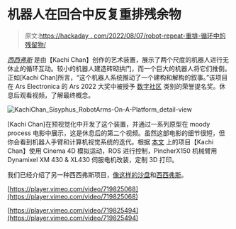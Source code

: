 # 机器人在回合中反复重排残余物

> 原文:[https://hackaday . com/2022/08/07/robot-repeat-重排-循环中的残留物/](https://hackaday.com/2022/08/07/robot-repeatedly-rearranges-remnants-in-the-round/)

[*西西弗斯*](https://www.kachi-chan.com/projects/sisyphus) 是由【Kachi Chan】创作的艺术装置，展示了两个尺度的机器人进行无休止的循环互动。较小的机器人建造砖砌拱门，而一个巨大的机器人将它们推倒。正如[Kachi Chan]所言，“这个机器人系统推动了一个建构和解构的叙事。”该项目在 Ars Electronica 的 Ars 2022 大奖中被授予 [数字社区](https://ars.electronica.art/prix/en/winners/digital-communities/) 类别的荣誉提名奖。休息后观看视频，了解最终概念。

![KachiChan_Sisyphus_RobotArms-On-A-Platform_detail-view](../Images/42c8a3e75f4d9435ce70877594caa067.png)

[Kachi Chan]在预视觉化中开发了这个装置，并通过一系列原型在 moody process 电影中展示，这是休息后的第二个视频。虽然这部电影的细节很短，但你会看到机器人手臂和计算机视觉系统的迭代。根据 [本文](https://www.creativeapplications.net/robotics/sisyphus-construction-deconstruction-power-and-resistance/) 上的项目【Kachi Chan】使用 Cinema 4D 模拟运动，ROS 进行控制，PincherX150 机械臂用 Dynamixel XM 430 & XL430 伺服电机改装，定制 3D 打印。

我们已经介绍了另一种西西弗斯项目，[像这样的沙盘](https://hackaday.com/2021/01/13/sand-plotter-built-with-3d-printer-parts/)和[西西弗斯](https://hackaday.com/2021/06/06/aquarium-plotter-shows-sisyphishs-submerged-sand-stripes/)。

[https://player.vimeo.com/video/719825068](https://player.vimeo.com/video/719825068)

[https://player.vimeo.com/video/719825494](https://player.vimeo.com/video/719825494)